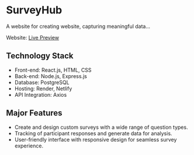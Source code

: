 # SurveyHub
A website for creating website, capturing meaningful data...
<p>Website: <a href="https://surveyhub-renij.netlify.app/">Live Preview</a></p>

## Technology Stack

  - Front-end: React.js, HTML, CSS
  - Back-end: Node.js, Express.js
  - Database: PostgreSQL
  - Hosting: Render, Netlify
  - API Integration: Axios

## Major Features

  - Create and design custom surveys with a wide range of question types.
  - Tracking of participant responses and generate data for analysis.
  - User-friendly interface with responsive design for seamless survey experience.

